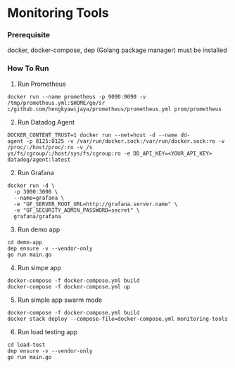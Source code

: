 # Monitoring Tools

### Prerequisite
docker, docker-compose, dep (Golang package manager) must be installed

### How To Run 
1. Run Prometheus
```
docker run --name prometheus -p 9090:9090 -v /tmp/prometheus.yml:$HOME/go/sr
c/github.com/hengkyawijaya/prometheus/prometheus.yml prom/prometheus     
```

2. Run Datadog Agent
```
DOCKER_CONTENT_TRUST=1 docker run --net=host -d --name dd-
agent -p 8125:8125 -v /var/run/docker.sock:/var/run/docker.sock:ro -v /proc/:/host/proc/:ro -v /s
ys/fs/cgroup/:/host/sys/fs/cgroup:ro -e DD_API_KEY=<YOUR_API_KEY> 
datadog/agent:latest
```

2. Run Grafana
```
docker run -d \
  -p 3000:3000 \
  --name=grafana \
  -e "GF_SERVER_ROOT_URL=http://grafana.server.name" \
  -e "GF_SECURITY_ADMIN_PASSWORD=secret" \
  grafana/grafana
```
3. Run demo app
```
cd demo-app
dep ensure -v --vendor-only
go run main.go
```
4. Run simpe app 
```
docker-compose -f docker-compose.yml build
docker-compose -f docker-compose.yml up
```
5. Run simple app swarm mode
```
docker-compose -f docker-compose.yml build
docker stack deploy --compose-file=docker-compose.yml monitoring-tools
```
6. Run load testing app
```
cd load-test
dep ensure -v --vendor-only
go run main.go
```

